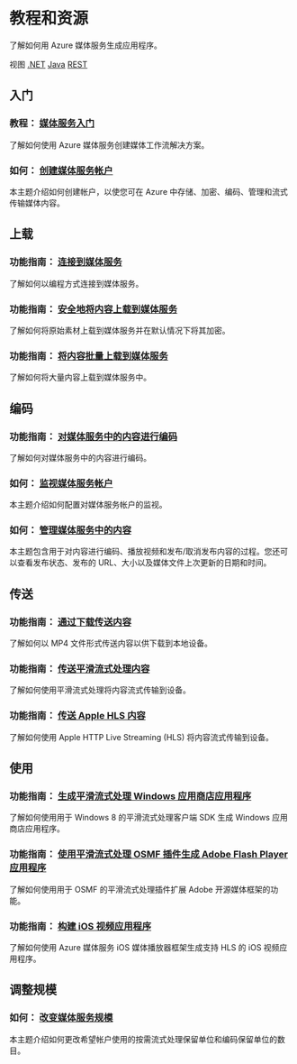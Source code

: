 <h1 id="menu-media-services-resources">教程和资源</h1>
<p>了解如何用 Azure 媒体服务生成应用程序。</p>
<div>视图 <a href="http://azure.microsoft.com/zh-cn/develop/media-services/resources/" ms.pgarea="content" ms.cmpgrp="body" ms.cmptyp="link" ms.cmpnm=".NET" ms.title=".NET" km.title=".NET" ms.interactiontype="1">.NET</a> <a href="http://azure.microsoft.com/zh-cn/develop/media-services/resources-java/" ms.pgarea="content" ms.cmpgrp="body" ms.cmptyp="link" ms.cmpnm="Java" ms.title="Java" km.title="Java" ms.interactiontype="1">Java</a> <a href="http://azure.microsoft.com/zh-cn/develop/media-services/resources-rest/" ms.pgarea="content" ms.cmpgrp="body" ms.cmptyp="link" ms.cmpnm="REST" ms.title="REST" km.title="REST" ms.interactiontype="1">REST</a></div>
<h2 id="header-0"><a id="get-started" ms.pgarea="content" ms.cmpgrp="body" ms.cmptyp="link" ms.cmpnm="" ms.title="" km.title="" ms.interactiontype="1"></a>入门</h2>
<h3>教程： <a href="http://msdn.microsoft.com/en-us/library/windowsazure/jj129576.aspx" ms.pgarea="content" ms.cmpgrp="body" ms.cmptyp="link" ms.cmpnm="媒体服务入门" ms.title="" km.title="" ms.interactiontype="1">媒体服务入门</a></h3>
<p>了解如何使用 Azure 媒体服务创建媒体工作流解决方案。</p>
<h3>如何： <a href="http://azure.microsoft.com/zh-cn/documentation/articles/media-services-create-account/" ms.pgarea="content" ms.cmpgrp="body" ms.cmptyp="link" ms.cmpnm="创建媒体服务帐户" ms.title="" km.title="" ms.interactiontype="1">创建媒体服务帐户</a></h3>
<p>本主题介绍如何创建帐户，以使您可在 Azure 中存储、加密、编码、管理和流式传输媒体内容。</p>
<h2 id="header-1"><a id="A1" ms.pgarea="content" ms.cmpgrp="body" ms.cmptyp="link" ms.cmpnm="" ms.title="" km.title="" ms.interactiontype="1"></a>上载</h2>
<h3>功能指南： <a href="http://msdn.microsoft.com/en-us/library/windowsazure/jj129576.aspx" ms.pgarea="content" ms.cmpgrp="body" ms.cmptyp="link" ms.cmpnm="连接到媒体服务" ms.title="" km.title="" ms.interactiontype="1">连接到媒体服务</a></h3>
<p>了解如何以编程方式连接到媒体服务。</p>
<h3>功能指南： <a href="http://msdn.microsoft.com/en-us/library/windowsazure/jj129593.aspx" ms.pgarea="content" ms.cmpgrp="body" ms.cmptyp="link" ms.cmpnm="安全地将内容上载到媒体服务" ms.title="" km.title="" ms.interactiontype="1">安全地将内容上载到媒体服务</a></h3>
<p>了解如何将原始素材上载到媒体服务并在默认情况下将其加密。</p>
<h3>功能指南： <a href="http://msdn.microsoft.com/en-us/library/windowsazure/jj853021.aspx" ms.pgarea="content" ms.cmpgrp="body" ms.cmptyp="link" ms.cmpnm="将内容批量上载到媒体服务" ms.title="" km.title="" ms.interactiontype="1">将内容批量上载到媒体服务</a></h3>
<p>了解如何将大量内容上载到媒体服务中。</p>
<h2 id="header-2"><a id="users" ms.pgarea="content" ms.cmpgrp="body" ms.cmptyp="link" ms.cmpnm="" ms.title="" km.title="" ms.interactiontype="1"></a>编码</h2>
<h3>功能指南： <a href="http://msdn.microsoft.com/en-us/library/windowsazure/jj129574.aspx" ms.pgarea="content" ms.cmpgrp="body" ms.cmptyp="link" ms.cmpnm="对媒体服务中的内容进行编码" ms.title="" km.title="" ms.interactiontype="1">对媒体服务中的内容进行编码</a></h3>
<p>了解如何对媒体服务中的内容进行编码。</p>
<h3>如何： <a href="http://azure.microsoft.com/zh-cn/documentation/articles/media-services-monitor-services-account/" ms.pgarea="content" ms.cmpgrp="body" ms.cmptyp="link" ms.cmpnm="监视媒体服务帐户" ms.title="" km.title="" ms.interactiontype="1">监视媒体服务帐户</a></h3>
<p>本主题介绍如何配置对媒体服务帐户的监视。</p>
<h3>如何： <a href="http://azure.microsoft.com/zh-cn/documentation/articles/media-services-manage-content/" ms.pgarea="content" ms.cmpgrp="body" ms.cmptyp="link" ms.cmpnm="管理媒体服务中的内容" ms.title="" km.title="" ms.interactiontype="1">管理媒体服务中的内容</a></h3>
<p>本主题包含用于对内容进行编码、播放视频和发布/取消发布内容的过程。您还可以查看发布状态、发布的 URL、大小以及媒体文件上次更新的日期和时间。</p>
<h2 id="header-3"><a id="push" ms.pgarea="content" ms.cmpgrp="body" ms.cmptyp="link" ms.cmpnm="" ms.title="" km.title="" ms.interactiontype="1"></a>传送</h2>
<h3>功能指南： <a href="http://msdn.microsoft.com/en-us/library/windowsazure/jj129578.aspx#create_SAS_URL_for_downloading" ms.pgarea="content" ms.cmpgrp="body" ms.cmptyp="link" ms.cmpnm="通过下载传送内容" ms.title="" km.title="" ms.interactiontype="1">通过下载传送内容</a></h3>
<p>了解如何以 MP4 文件形式传送内容以供下载到本地设备。</p>
<h3>功能指南： <a href="http://msdn.microsoft.com/en-us/library/windowsazure/jj129578.aspx#create_origin_URL_for_streaming" ms.pgarea="content" ms.cmpgrp="body" ms.cmptyp="link" ms.cmpnm="传送平滑流式处理内容" ms.title="" km.title="" ms.interactiontype="1">传送平滑流式处理内容</a></h3>
<p>了解如何使用平滑流式处理将内容流式传输到设备。</p>
<h3>功能指南： <a href="http://msdn.microsoft.com/en-us/library/windowsazure/jj129578.aspx#create_origin_URL_for_streaming" ms.pgarea="content" ms.cmpgrp="body" ms.cmptyp="link" ms.cmpnm="传送 Apple HLS 内容" ms.title="" km.title="" ms.interactiontype="1">传送 Apple HLS 内容</a></h3>
<p>了解如何使用 Apple HTTP Live Streaming (HLS) 将内容流式传输到设备。</p>
<h2 id="header-4">使用</h2>
<h3>功能指南： <a href="http://azure.microsoft.com/zh-cn/documentation/articles/media-services-build-smooth-streaming-apps/" ms.pgarea="content" ms.cmpgrp="body" ms.cmptyp="link" ms.cmpnm="生成平滑流式处理 Windows 应用商店应用程序" ms.title="" km.title="" ms.interactiontype="1">生成平滑流式处理 Windows 应用商店应用程序</a></h3>
<p>了解如何使用用于 Windows 8 的平滑流式处理客户端 SDK 生成 Windows 应用商店应用程序。</p>
<h3>功能指南： <a href="http://azure.microsoft.com/zh-cn/documentation/articles/media-services-use-osmf-smooth-streaming-client-plugin/" ms.pgarea="content" ms.cmpgrp="body" ms.cmptyp="link" ms.cmpnm="使用平滑流式处理 OSMF 插件生成 Adobe Flash Player 应用程序" ms.title="" km.title="" ms.interactiontype="1">使用平滑流式处理 OSMF 插件生成 Adobe Flash Player 应用程序</a></h3>
<p>了解如何使用用于 OSMF 的平滑流式处理插件扩展 Adobe 开源媒体框架的功能。</p>
<h3>功能指南： <a href="http://azure.microsoft.com/zh-cn/documentation/articles/media-services-use-ios-media-player-framework/" ms.pgarea="content" ms.cmpgrp="body" ms.cmptyp="link" ms.cmpnm="构建 iOS 视频应用程序" ms.title="" km.title="" ms.interactiontype="1">构建 iOS 视频应用程序</a></h3>
<p>了解如何使用 Azure 媒体服务 iOS 媒体播放器框架生成支持 HLS 的 iOS 视频应用程序。</p>
<h2 id="header-5">调整规模</h2>
<h3>如何： <a href="http://azure.microsoft.com/zh-cn/documentation/articles/media-services-how-to-scale/" ms.pgarea="content" ms.cmpgrp="body" ms.cmptyp="link" ms.cmpnm="改变媒体服务规模" ms.title="" km.title="" ms.interactiontype="1">改变媒体服务规模</a></h3>
<p>本主题介绍如何更改希望帐户使用的按需流式处理保留单位和编码保留单位的数目。</p>

